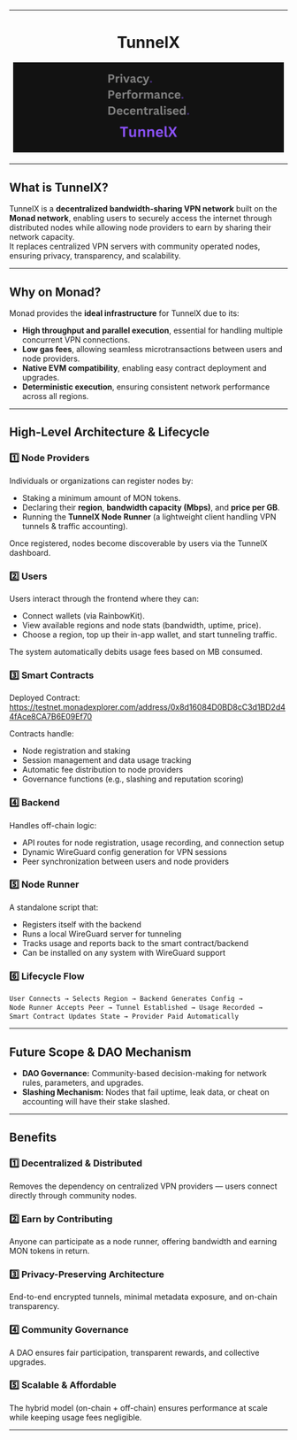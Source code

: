 
<table align="center">
<tr>
<td align="center">

# TunnelX

![TunnelX Cover](frontend/public/cover.png)

</td>
</tr>
</table>

## What is TunnelX?
TunnelX is a **decentralized bandwidth-sharing VPN network** built on the **Monad network**, enabling users to securely access the internet through distributed nodes while allowing node providers to earn by sharing their network capacity.  
It replaces centralized VPN servers with community operated nodes, ensuring privacy, transparency, and scalability.

---

## Why on Monad?
Monad provides the **ideal infrastructure** for TunnelX due to its:
- **High throughput and parallel execution**, essential for handling multiple concurrent VPN connections.
- **Low gas fees**, allowing seamless microtransactions between users and node providers.
- **Native EVM compatibility**, enabling easy contract deployment and upgrades.
- **Deterministic execution**, ensuring consistent network performance across all regions.

---

## High-Level Architecture & Lifecycle

### 1️⃣ Node Providers
Individuals or organizations can register nodes by:
- Staking a minimum amount of MON tokens.
- Declaring their **region**, **bandwidth capacity (Mbps)**, and **price per GB**.
- Running the **TunnelX Node Runner** (a lightweight client handling VPN tunnels & traffic accounting).

Once registered, nodes become discoverable by users via the TunnelX dashboard.

### 2️⃣ Users
Users interact through the frontend where they can:
- Connect wallets (via RainbowKit).
- View available regions and node stats (bandwidth, uptime, price).
- Choose a region, top up their in-app wallet, and start tunneling traffic.

The system automatically debits usage fees based on MB consumed.

### 3️⃣ Smart Contracts
Deployed Contract: https://testnet.monadexplorer.com/address/0x8d16084D0BD8cC3d1BD2d44fAce8CA7B6E09Ef70


Contracts handle:
- Node registration and staking
- Session management and data usage tracking
- Automatic fee distribution to node providers
- Governance functions (e.g., slashing and reputation scoring)

### 4️⃣ Backend
Handles off-chain logic:
- API routes for node registration, usage recording, and connection setup
- Dynamic WireGuard config generation for VPN sessions
- Peer synchronization between users and node providers

### 5️⃣ Node Runner
A standalone script that:
- Registers itself with the backend
- Runs a local WireGuard server for tunneling
- Tracks usage and reports back to the smart contract/backend
- Can be installed on any system with WireGuard support

### 6️⃣ Lifecycle Flow
```
User Connects → Selects Region → Backend Generates Config →
Node Runner Accepts Peer → Tunnel Established → Usage Recorded →
Smart Contract Updates State → Provider Paid Automatically
```

---

## Future Scope & DAO Mechanism

- **DAO Governance:** Community-based decision-making for network rules, parameters, and upgrades.
- **Slashing Mechanism:** Nodes that fail uptime, leak data, or cheat on accounting will have their stake slashed.


---

## Benefits

### 1️⃣ Decentralized & Distributed
Removes the dependency on centralized VPN providers — users connect directly through community nodes.

### 2️⃣ Earn by Contributing
Anyone can participate as a node runner, offering bandwidth and earning MON tokens in return.

### 3️⃣ Privacy-Preserving Architecture
End-to-end encrypted tunnels, minimal metadata exposure, and on-chain transparency.

### 4️⃣ Community Governance
A DAO ensures fair participation, transparent rewards, and collective upgrades.

### 5️⃣ Scalable & Affordable
The hybrid model (on-chain + off-chain) ensures performance at scale while keeping usage fees negligible.

---

